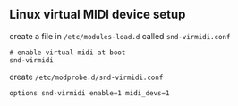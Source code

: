 

## Linux virtual MIDI device setup

create a file in `/etc/modules-load.d` called `snd-virmidi.conf`
```
# enable virtual midi at boot
snd-virmidi
```

create `/etc/modprobe.d/snd-virmidi.conf`
```
options snd-virmidi enable=1 midi_devs=1
```